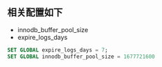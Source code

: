 ## 相关配置如下

+ innodb_buffer_pool_size
+ expire_logs_days

```sql
SET GLOBAL expire_logs_days = 7;
SET GLOBAL innodb_buffer_pool_size = 1677721600
```
